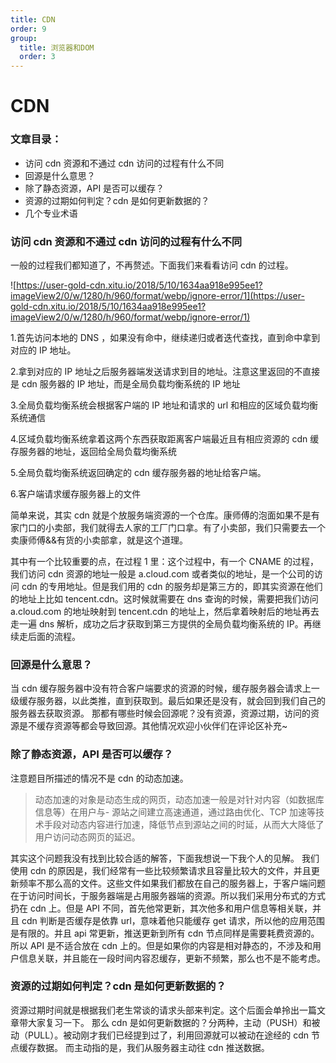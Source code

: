 ```yaml
---
title: CDN
order: 9
group:
  title: 浏览器和DOM
  order: 3
---
```


# CDN

### 文章目录：

- 访问 cdn 资源和不通过 cdn 访问的过程有什么不同
- 回源是什么意思？
- 除了静态资源，API 是否可以缓存？
- 资源的过期如何判定？cdn 是如何更新数据的？
- 几个专业术语

### 访问 cdn 资源和不通过 cdn 访问的过程有什么不同

一般的过程我们都知道了，不再赘述。下面我们来看看访问 cdn 的过程。

![https://user-gold-cdn.xitu.io/2018/5/10/1634aa918e995ee1?imageView2/0/w/1280/h/960/format/webp/ignore-error/1](https://user-gold-cdn.xitu.io/2018/5/10/1634aa918e995ee1?imageView2/0/w/1280/h/960/format/webp/ignore-error/1)

1.首先访问本地的 DNS ，如果没有命中，继续递归或者迭代查找，直到命中拿到对应的 IP 地址。

2.拿到对应的 IP 地址之后服务器端发送请求到目的地址。注意这里返回的不直接是 cdn 服务器的 IP 地址，而是全局负载均衡系统的 IP 地址

3.全局负载均衡系统会根据客户端的 IP 地址和请求的 url 和相应的区域负载均衡系统通信

4.区域负载均衡系统拿着这两个东西获取距离客户端最近且有相应资源的 cdn 缓存服务器的地址，返回给全局负载均衡系统

5.全局负载均衡系统返回确定的 cdn 缓存服务器的地址给客户端。

6.客户端请求缓存服务器上的文件

简单来说，其实 cdn 就是个放服务端资源的一个仓库。康师傅的泡面如果不是有家门口的小卖部，我们就得去人家的工厂门口拿。有了小卖部，我们只需要去一个卖康师傅&&有货的小卖部拿，就是这个道理。

其中有一个比较重要的点，在过程 1 里：这个过程中，有一个 CNAME 的过程，我们访问 cdn 资源的地址一般是 a.cloud.com 或者类似的地址，是一个公司的访问 cdn 的专用地址。但是我们用的 cdn 的服务却是第三方的，即其实资源在他们的地址上比如 tencent.cdn。这时候就需要在 dns 查询的时候，需要把我们访问 a.cloud.com 的地址映射到 tencent.cdn 的地址上，然后拿着映射后的地址再去走一遍 dns 解析，成功之后才获取到第三方提供的全局负载均衡系统的 IP。再继续走后面的流程。

### 回源是什么意思？

当 cdn 缓存服务器中没有符合客户端要求的资源的时候，缓存服务器会请求上一级缓存服务器，以此类推，直到获取到。最后如果还是没有，就会回到我们自己的服务器去获取资源。
那都有哪些时候会回源呢？没有资源，资源过期，访问的资源是不缓存资源等都会导致回源。其他情况欢迎小伙伴们在评论区补充~

### 除了静态资源，API 是否可以缓存？

注意题目所描述的情况不是 cdn 的动态加速。

> 动态加速的对象是动态生成的网页，动态加速一般是对针对内容（如数据库信息等）在用户与- 源站之间建立高速通道，通过路由优化、TCP 加速等技术手段对动态内容进行加速，降低节点到源站之间的时延，从而大大降低了用户访问动态网页的延迟。

其实这个问题我没有找到比较合适的解答，下面我想说一下我个人的见解。
我们使用 cdn 的原因是，我们经常有一些比较频繁请求且容量比较大的文件，并且更新频率不那么高的文件。这些文件如果我们都放在自己的服务器上，于客户端问题在于访问时间长，于服务器端是占用服务器端的资源。所以我们采用分布式的方式扔在 cdn 上。但是 API 不同，首先他常更新，其次他多和用户信息等相关联，并且 cdn 判断是否缓存是依靠 url，意味着他只能缓存 get 请求，所以他的应用范围是有限的。并且 api 常更新，推送更新到所有 cdn 节点同样是需要耗费资源的。所以 API 是不适合放在 cdn 上的。但是如果你的内容是相对静态的，不涉及和用户信息关联，并且能在一段时间内容忍缓存，更新不频繁，那么也不是不能考虑。

### 资源的过期如何判定？cdn 是如何更新数据的？

资源过期时间就是根据我们老生常谈的请求头部来判定。这个后面会单拎出一篇文章带大家复习一下。
那么 cdn 是如何更新数据的？分两种，主动（PUSH）和被动（PULL）。被动刚才我们已经提到过了，利用回源就可以被动在途经的 cdn 节点缓存数据。 而主动指的是，我们从服务器主动往 cdn 推送数据。
